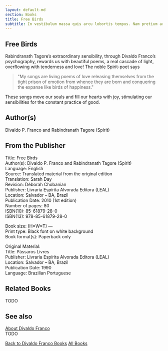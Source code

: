 ```yaml
---
layout: default-md
section: Books
title: Free Birds
subtitle: In vestibulum massa quis arcu lobortis tempus. Nam pretium arcu in odio vulputate luctus.
---
```


## Free Birds

Rabindranath Tagore’s extraordinary sensibility, through Divaldo Franco’s psychography, rewards us with beautiful poems, a real cascade of light, overflowing with tenderness and love! The noble Spirit-poet says
> "My songs are living poems of love releasing themselves from the tight prison of emotion from whence they are born and conquering the expanse like birds of happiness."

These songs move our souls and fill our hearts with joy, stimulating our sensibilities for the constant practice of good.

## Author(s)
Divaldo P. Franco and Rabindranath Tagore (Spirit)

## From the Publisher
Title: 	Free Birds  
Author(s): 	Divaldo P. Franco and Rabindranath Tagore (Spirit)  
Language: 	English  
Source: 	Translated material from the original edition  
Translation: 	Sarah Day  
Revision: 	Déborah Chobanian  
Publisher: 	Livraria Espírita Alvorada Editora (LEAL)  
Location: 	Salvador – BA, Brazil  
Publication Date: 	2010 (1st edition)  
Number of pages: 	80  
ISBN(10): 	85-61879-28-0  
ISBN(13): 	978-85-61879-28-0  
  
Book size: (H×W×T) 	—  
Print type: 	Black font on white background  
Book format(s): 	Paperback only  
  
Original Material: 	  
Title: 	Pássaros Livres  
Publisher: 	Livraria Espírita Alvorada Editora (LEAL)  
Location: 	Salvador – BA, Brazil  
Publication Date: 	1990  
Language: 	Brazilian Portuguese  



## Related Books
TODO

## See also
[About Divaldo Franco](/profile/divaldo-franco)  
TODO


<a href="/books/divaldo-franco" class="button">Back to Divaldo Franco Books</a>
<a href="/books" class="button">All Books</a>

